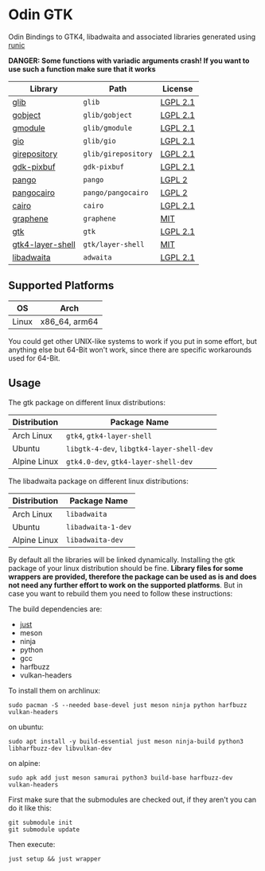 # Odin GTK

Odin Bindings to GTK4, libadwaita and associated libraries generated using [runic](https://github.com/Samudevv/runic)

**DANGER: Some functions with variadic arguments crash! If you want to use such a function make sure that it works**

| Library                                                      | Path                | License                                                                                    |
| ------------------------------------------------------------ | ------------------- | ------------------------------------------------------------------------------------------ |
| [glib](https://gitlab.gnome.org/GNOME/glib)                  | `glib`              | [LGPL 2.1](https://gitlab.gnome.org/GNOME/glib/-/blob/main/LICENSES/LGPL-2.1-or-later.txt) |
| [gobject](https://gitlab.gnome.org/GNOME/glib)               | `glib/gobject`      | [LGPL 2.1](https://gitlab.gnome.org/GNOME/glib/-/blob/main/LICENSES/LGPL-2.1-or-later.txt) |
| [gmodule](https://gitlab.gnome.org/GNOME/glib)               | `glib/gmodule`      | [LGPL 2.1](https://gitlab.gnome.org/GNOME/glib/-/blob/main/LICENSES/LGPL-2.1-or-later.txt) |
| [gio](https://gitlab.gnome.org/GNOME/glib)                   | `glib/gio`          | [LGPL 2.1](https://gitlab.gnome.org/GNOME/glib/-/blob/main/LICENSES/LGPL-2.1-or-later.txt) |
| [girepository](https://gitlab.gnome.org/GNOME/glib)          | `glib/girepository` | [LGPL 2.1](https://gitlab.gnome.org/GNOME/glib/-/blob/main/LICENSES/LGPL-2.1-or-later.txt) |
| [gdk-pixbuf](https://gitlab.gnome.org/GNOME/gdk-pixbuf)      | `gdk-pixbuf`        | [LGPL 2.1](https://gitlab.gnome.org/GNOME/gdk-pixbuf/-/blob/master/COPYING)                |
| [pango](https://gitlab.gnome.org/GNOME/pango.git)            | `pango`             | [LGPL 2](https://gitlab.gnome.org/GNOME/pango/-/blob/main/COPYING)                         |
| [pangocairo](https://gitlab.gnome.org/GNOME/pango.git)       | `pango/pangocairo`  | [LGPL 2](https://gitlab.gnome.org/GNOME/pango/-/blob/main/COPYING)                         |
| [cairo](https://gitlab.freedesktop.org/cairo/cairo.git)      | `cairo`             | [LGPL 2.1](https://gitlab.freedesktop.org/cairo/cairo/-/blob/master/COPYING-LGPL-2.1)      |
| [graphene](https://github.com/ebassi/graphene)               | `graphene`          | [MIT](https://github.com/ebassi/graphene/blob/master/LICENSES/MIT.txt)                     |
| [gtk](https://gitlab.gnome.org/GNOME/gtk)                    | `gtk`               | [LGPL 2.1](https://gitlab.gnome.org/GNOME/gtk/-/blob/main/COPYING)                         |
| [gtk4-layer-shell](https://github.com/wmww/gtk4-layer-shell) | `gtk/layer-shell`   | [MIT](https://github.com/wmww/gtk4-layer-shell/blob/main/LICENSE)                          |
| [libadwaita](https://gitlab.gnome.org/GNOME/libadwaita)      | `adwaita`           | [LGPL 2.1](https://gitlab.gnome.org/GNOME/libadwaita/-/blob/main/COPYING)                  |

## Supported Platforms

| OS    | Arch          |
| ----- | ------------- |
| Linux | x86_64, arm64 |

You could get other UNIX-like systems to work if you put in some effort, but anything else but 64-Bit won't work, since there are specific workarounds used for 64-Bit.

## Usage

The gtk package on different linux distributions:

| Distribution | Package Name                              |
| ------------ | ----------------------------------------- |
| Arch Linux   | `gtk4`, `gtk4-layer-shell`                |
| Ubuntu       | `libgtk-4-dev`, `libgtk4-layer-shell-dev` |
| Alpine Linux | `gtk4.0-dev`, `gtk4-layer-shell-dev`      |

The libadwaita package on different linux distributions:

| Distribution | Package Name       |
| ------------ | ------------------ |
| Arch Linux   | `libadwaita`       |
| Ubuntu       | `libadwaita-1-dev` |
| Alpine Linux | `libadwaita-dev`   |

By default all the libraries will be linked dynamically. Installing the gtk package of your linux distribution should be fine. **Library files for some wrappers are provided, therefore the package can be used as is and does not need any further effort to work on the supported platforms**. But in case you want to rebuild them you need to follow these instructions:

The build dependencies are:

- [just](https://just.systems)
- meson
- ninja
- python
- gcc
- harfbuzz
- vulkan-headers

To install them on archlinux:

```
sudo pacman -S --needed base-devel just meson ninja python harfbuzz vulkan-headers
```

on ubuntu:

```
sudo apt install -y build-essential just meson ninja-build python3 libharfbuzz-dev libvulkan-dev
```

on alpine:

```
sudo apk add just meson samurai python3 build-base harfbuzz-dev vulkan-headers
```

First make sure that the submodules are checked out, if they aren't you can do it like this:

```
git submodule init
git submodule update
```

Then execute:

```
just setup && just wrapper
```
